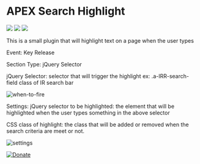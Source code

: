 # APEX Search Highlight
![](https://img.shields.io/badge/ORACLE-APEX-success.svg) ![](https://img.shields.io/badge/Plug--in_Type-Dynamic_Action-orange.svg) ![](https://img.shields.io/badge/Avaiable%20for%20APEX-5.1.3%20or%20above-blue)

This is a small plugin that will highlight text on a page when the user types
 
Event: Key Release

Section Type: jQuery Selector

jQuery Selector: selector that will trigger the highlight ex: .a-IRR-search-field class of IR search bar

![when-to-fire](https://user-images.githubusercontent.com/5824892/156163306-5e780754-82fc-47d5-bbae-cbce7b1007fa.png)

Settings:
jQuery selector to be highlighted: the element that will be highlighted when the user types something in the above selector

CSS class of highlight: the class that will be added or removed when the search criteria are meet or not.

![settings](https://user-images.githubusercontent.com/5824892/156163313-2357742d-08a7-439b-b433-eee301509570.png)


[![Donate](https://img.shields.io/badge/Donate-PayPal-green.svg)](https://www.paypal.me/AlexandruBasarab)
